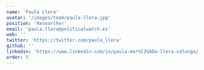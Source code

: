 ```yaml
---
name: 'Paula Llera'
avatar: '/images/team/paula-llera.jpg'
position: 'Researcher'
email: 'paula.llera@politicalwatch.es'
web: ''
twitter: 'https://twitter.com/paula_llera'
github: ''
linkedin: 'https://www.linkedin.com/in/paula-mar%C3%ADa-llera-colunga/'
order: 5
---
```

